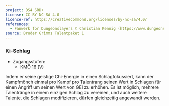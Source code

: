 ```yaml
---
project: DS4 SRD+
license: CC BY-NC-SA 4.0
licence-ref: https://creativecommons.org/licenses/by-nc-sa/4.0/
references: 
  - Fanwerk for Dungeonslayers © Christian Kennig (https://www.dungeonslayers.net/)
source: Bruder Grimms Talentpaket 1
---
```


### Ki-Schlag

- Zugangsstufen:
  - KMÖ 16 (V)

Indem er seine geistige Chi-Energie in einen Schlagfokussiert, kann der Kampfmönch einmal pro Kampf pro Talentrang seinen Wert in Schlagen für einen Angriff um seinen Wert von GEI zu erhöhen. Es ist möglich, mehrere Talentränge in einem einzigen Schlag zu vereinen, und auch weitere Talente, die Schlagen modifizieren, dürfen gleichzeitig angewandt werden.

